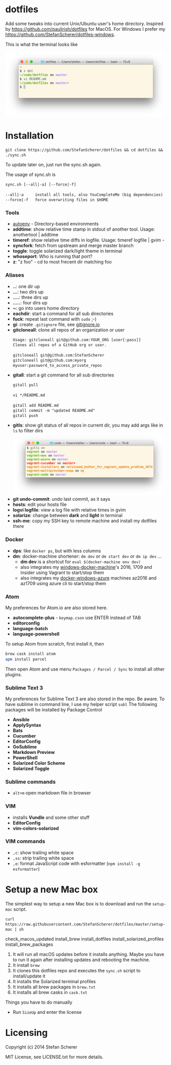 # dotfiles

Add some tweaks into current Unix/Ubuntu user's home directory.
Inspired by <https://github.com/paulirish/dotfiles> for MacOS.
For Windows I prefer my <https://github.com/StefanScherer/dotfiles-windows>.

This is what the terminal looks like

![dotfiles.png](images/dotfiles.png)

# Installation
    git clone https://github.com/StefanScherer/dotfiles && cd dotfiles && ./sync.sh

To update later on, just run the sync.sh again.

The usage of sync.sh is

```
sync.sh [--all|-a] [--force|-f]

--all|-a     install all tools, also YouCompleteMe (big dependencies)
--force|-f   force overwriting files in $HOME
```

### Tools

* [autoenv](https://github.com/kennethreitz/autoenv) - Directory-based environments
* **addtime**: show relative time stamp in stdout of another tool.
  Usage: anothertool | addtime
* **timeref**: show relative time diffs in logfile.
  Usage: timeref logfile | gvim -
* **syncfork**: fetch from upstream and merge master branch
* **toggle**: toggle solarized dark/light theme in terminal
* **whoseport**: Who is running that port?
* **z**: "z foo" - cd to most frecent dir matching foo

### Aliases

* **..**: one dir up
* **...**: two dirs up
* **....**: three dirs up
* **.....**: four dirs up
* **~**: go into users home directory
* **eachdir**: start a command for all sub directories
* **fuck**: repeat last command with `sudo` ;-)
* **gi**: create `.gitignore` file, see [gitignore.io](https://gitignore.io)
* **gitcloneall**: clone all repos of an organization or user
  ```
  Usage: gitcloneall git@github.com:YOUR_ORG [user[:pass]]
  Clones all repos of a GitHub org or user.

  gitcloneall git@github.com:StefanScherer
  gitcloneall git@github.com:myorg myuser:password_to_access_private_repos
  ```
* **gitall**: start a git command for all sub directories
  ```
  gitall pull

  vi */README.md

  gitall add README.md
  gitall commit -m "updated README.md"
  gitall push
  ```
* **gitls**: show git status of all repos in current dir, you may add args like in `ls` to filter dirs
  ![gitls.png](images/gitls.png)
* **git undo-commit**: undo last commit, as it says
* **hosts**: edit your hosts file
* **logvi logfile**: view a log file with relative times in gvim
* **solarize**: change between **dark** and **light** in terminal
* **ssh-me**: copy my SSH key to remote machine and install my dotfiles there

### Docker

* **dps**: like `docker ps`, but with less columns
* **dm**: docker-machine shortener: `dm dev` or `dm start dev` or `dm ip dev` ...
  * **dm dev**  is a shortcut for `eval $(docker-machine env dev)`
  * also integrates my [windows-docker-machine](https://github.com/StefanScherer/windows-docker-machine)'s 2016, 1709 and insider using Vagrant to start/stop them
  * also integrates my [docker-windows-azure](https://github.com/StefanScherer/docker-windows-azure) machines az2016 and az1709 using azure cli to start/stop them

### Atom

My preferences for Atom.io are also stored here.

* **autocomplete-plus** - `keymap.cson` use ENTER instead of TAB
* **editorconfig**
* **language-batch**
* **language-powershell**

To setup Atom from scratch, first install it, then
```bash
brew cask install atom
apm install parcel
```
Then open Atom and use menu `Packages / Parcel / Sync` to install all other plugins.

### Sublime Text 3

My preferences for Sublime Text 3 are also stored in the repo. Be aware.
To have sublime in command line, I use my helper script `subl`
The following packages will be installed by Package Control

* **Ansible**
* **ApplySyntax**
* **Bats**
* **Cucumber**
* **EditorConfig**
* **GoSublime**
* **Markdown Preview**
* **PowerShell**
* **Solarized Color Scheme**
* **Solarized Toggle**


### Sublime commands

* `alt+m` open markdown file in browser

### VIM

* installs **Vundle** and some other stuff
* **EditorConfig**
* **vim-colors-solarized**

### VIM commands

* `,c`: show trailing white space
* `,ss`: strip trailing white space
* `,e`: format JavaScript code with esformatter (`npm install -g esformatter`)

# Setup a new Mac box

The simplest way to setup a new Mac box is to download and run the `setup-mac` script.

```
curl https://raw.githubusercontent.com/StefanScherer/dotfiles/master/setup-mac | sh
```

check_macos_updated
install_brew
install_dotfiles
install_solarized_profiles
install_brew_packages

1. It will run all macOS updates before it installs anything. Maybe you have to run it again after installing updates and rebooting the machine.
1. It install `brew`
1. It clones this dotfiles repo and executes the `sync.sh` script to install/update it
1. It installs the Solarized terminal profiles
1. It installs all brew packages in `brew.txt`
1. It installs all brew casks in `cask.txt`

Things you have to do manually

* Run `SizeUp` and enter the license

# Licensing
Copyright (c) 2014 Stefan Scherer

MIT License, see LICENSE.txt for more details.
